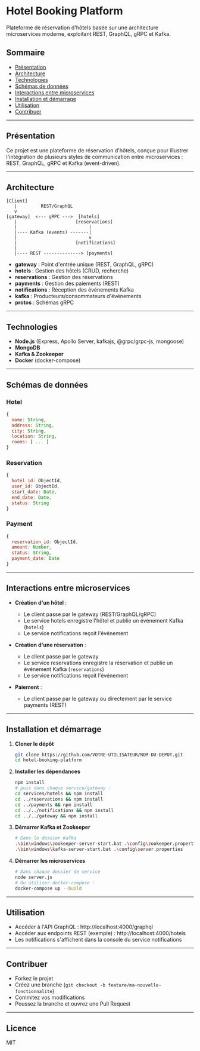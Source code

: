 # Hotel Booking Platform

Plateforme de réservation d'hôtels basée sur une architecture microservices moderne, exploitant REST, GraphQL, gRPC et Kafka.

## Sommaire
- [Présentation](#présentation)
- [Architecture](#architecture)
- [Technologies](#technologies)
- [Schémas de données](#schémas-de-données)
- [Interactions entre microservices](#interactions-entre-microservices)
- [Installation et démarrage](#installation-et-démarrage)
- [Utilisation](#utilisation)
- [Contribuer](#contribuer)

---

## Présentation

Ce projet est une plateforme de réservation d'hôtels, conçue pour illustrer l'intégration de plusieurs styles de communication entre microservices : REST, GraphQL, gRPC et Kafka (event-driven).

---

## Architecture

```
[Client]
   |         REST/GraphQL
   v
[gateway]  <--- gRPC --->  [hotels]
   |                      [reservations]
   |                           |
   |---- Kafka (events) -------|
   |                           v
   |                      [notifications]
   |
   |---- REST --------------> [payments]
```

- **gateway** : Point d'entrée unique (REST, GraphQL, gRPC)
- **hotels** : Gestion des hôtels (CRUD, recherche)
- **reservations** : Gestion des réservations
- **payments** : Gestion des paiements (REST)
- **notifications** : Réception des événements Kafka
- **kafka** : Producteurs/consommateurs d'événements
- **protos** : Schémas gRPC

---

## Technologies
- **Node.js** (Express, Apollo Server, kafkajs, @grpc/grpc-js, mongoose)
- **MongoDB**
- **Kafka & Zookeeper**
- **Docker** (docker-compose)

---

## Schémas de données

### Hotel
```js
{
  name: String,
  address: String,
  city: String,
  location: String,
  rooms: [ ... ]
}
```

### Reservation
```js
{
  hotel_id: ObjectId,
  user_id: ObjectId,
  start_date: Date,
  end_date: Date,
  status: String
}
```

### Payment
```js
{
  reservation_id: ObjectId,
  amount: Number,
  status: String,
  payment_date: Date
}
```

---

## Interactions entre microservices

- **Création d'un hôtel** :
  - Le client passe par le gateway (REST/GraphQL/gRPC)
  - Le service hotels enregistre l'hôtel et publie un événement Kafka (`hotels`)
  - Le service notifications reçoit l'événement

- **Création d'une réservation** :
  - Le client passe par le gateway
  - Le service reservations enregistre la réservation et publie un événement Kafka (`reservations`)
  - Le service notifications reçoit l'événement

- **Paiement** :
  - Le client passe par le gateway ou directement par le service payments (REST)

---

## Installation et démarrage

1. **Cloner le dépôt**
   ```bash
   git clone https://github.com/VOTRE-UTILISATEUR/NOM-DU-DEPOT.git
   cd hotel-booking-platform
   ```
2. **Installer les dépendances**
   ```bash
   npm install
   # puis dans chaque service/gateway :
   cd services/hotels && npm install
   cd ../reservations && npm install
   cd ../payments && npm install
   cd ../../notifications && npm install
   cd ../../gateway && npm install
   ```
3. **Démarrer Kafka et Zookeeper**
   ```bash
   # Dans le dossier Kafka
   .\bin\windows\zookeeper-server-start.bat .\config\zookeeper.properties
   .\bin\windows\kafka-server-start.bat .\config\server.properties
   ```
4. **Démarrer les microservices**
   ```bash
   # Dans chaque dossier de service
   node server.js
   # Ou utiliser docker-compose :
   docker-compose up --build
   ```

---

## Utilisation
- Accéder à l'API GraphQL : http://localhost:4000/graphql
- Accéder aux endpoints REST (exemple) : http://localhost:4000/hotels
- Les notifications s'affichent dans la console du service notifications

---

## Contribuer
- Forkez le projet
- Créez une branche (`git checkout -b feature/ma-nouvelle-fonctionnalite`)
- Commitez vos modifications
- Poussez la branche et ouvrez une Pull Request

---

## Licence
MIT 